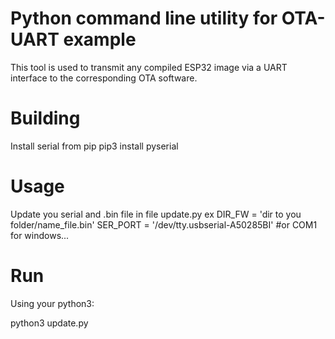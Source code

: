 # Python command line utility for OTA-UART example

This tool is used to transmit any compiled ESP32 image via a UART interface to the corresponding OTA software.

# Building

Install serial from pip
pip3 install pyserial

# Usage

Update you serial and .bin file in file update.py
ex
DIR_FW = 'dir to you folder/name_file.bin'
SER_PORT = '/dev/tty.usbserial-A50285BI' #or COM1 for windows...

# Run

Using your python3:

python3 update.py